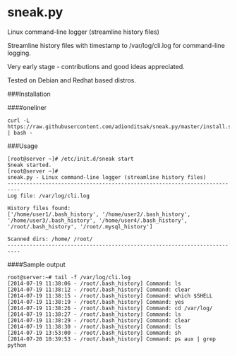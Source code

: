 sneak.py
========

Linux command-line logger (streamline history files)

Streamline history files with timestamp to /var/log/cli.log for command-line logging.

Very early stage - contributions and good ideas appreciated.

Tested on Debian and Redhat based distros.

###Installation

####oneliner

    curl -L https://raw.githubusercontent.com/adionditsak/sneak.py/master/install.sh | bash -

###Usage

    [root@server ~]# /etc/init.d/sneak start
    Sneak started.
    [root@server ~]#
    sneak.py - Linux command-line logger (streamline history files)
    --------------------------------------------------------------------------
    Log file: /var/log/cli.log

    History files found:
    ['/home/user1/.bash_history', '/home/user2/.bash_history', '/home/user3/.bash_history', '/home/user4/.bash_history', '/root/.bash_history', '/root/.mysql_history']

    Scanned dirs: /home/ /root/
    --------------------------------------------------------------------------

####Sample output

    root@server:~# tail -f /var/log/cli.log
    [2014-07-19 11:38:06 - /root/.bash_history] Command: ls
    [2014-07-19 11:38:12 - /root/.bash_history] Command: clear
    [2014-07-19 11:38:15 - /root/.bash_history] Command: which $SHELL
    [2014-07-19 11:38:19 - /root/.bash_history] Command: yes
    [2014-07-19 11:38:26 - /root/.bash_history] Command: cd /var/log/
    [2014-07-19 11:38:27 - /root/.bash_history] Command: ls
    [2014-07-19 11:38:29 - /root/.bash_history] Command: clear
    [2014-07-19 11:38:30 - /root/.bash_history] Command: ls
    [2014-07-19 13:53:00 - /root/.bash_history] Command: sh
    [2014-07-20 10:39:53 - /root/.bash_history] Command: ps aux | grep python
